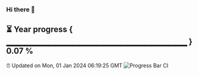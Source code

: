 ### Hi there 👋
⏳ Year progress { ▁▁▁▁▁▁▁▁▁▁▁▁▁▁▁▁▁▁▁▁▁▁▁▁▁▁▁▁▁▁ } 0.07 %
---
⏰ Updated on Mon, 01 Jan 2024 06:19:25 GMT
![Progress Bar CI](https://github.com/liununu/liununu/workflows/Progress%20Bar%20CI/badge.svg)
